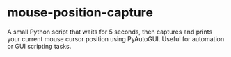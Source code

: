 # mouse-position-capture
A small Python script that waits for 5 seconds, then captures and prints your current mouse cursor position using PyAutoGUI. Useful for automation or GUI scripting tasks.
